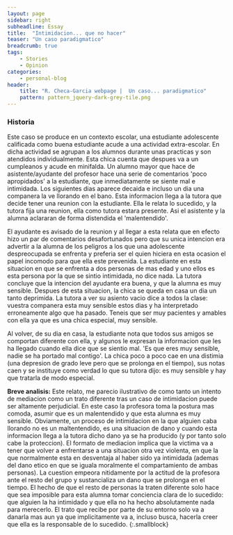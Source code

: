 ```yaml
---
layout: page
sidebar: right
subheadline: Essay
title:  "Intimidacion... que no hacer"
teaser: "Un caso paradigmatico"
breadcrumb: true
tags:
    - Stories
    - Opinion
categories:
    - personal-blog
header:
    title: "R. Checa-Garcia webpage |  Un caso... paradigmatico"
    pattern: pattern_jquery-dark-grey-tile.png
---
```


### Historia

Este caso se produce en un contexto escolar, una estudiante adolescente calificada como
buena estudiante acude a una actividad extra-escolar. En dicha actividad se agrupan
a los alumnos durante unas practicas y son atendidos individualmente. Esta chica cuenta que despues va
a un cumpleanos y acude en minifalda. Un alumno mayor que hace de asistente/ayudante del profesor
 hace una serie de comentarios 'poco apropidados' a la estudiante, que inmediatamente se siente mal e
intimidada. Los siguientes dias aparece decaida e incluso un dia una companera la ve
llorando en el bano. Esta informacion llega a la tutora que decide tener una reunion con
la estudiante. Ella le relata lo sucedido, y la tutora fija una reunion, ella como tutora
estara presente. Asi el asistente y la alumna aclararan de forma distendida el
'malentendido'.

El ayudante es avisado de la reunion y al llegar a esta relata que en efecto hizo un par
de comentarios desafortunados pero que su unica intencion era advertir a la alumna de los
peligros a los que una adolescente despreocupada se enfrenta y preferia ser el quien
hiciera en esta ocasion el papel incomodo para que ella este prevenida. La estudiante en esta
situacion en que se enfrenta a dos personas de mas edad y uno ellos es esta persona por la que se
sintio intimidada, no dice nada. La tutora concluye que la intencion del ayudante era
buena, y que la alumna es muy sensible. Despues de esta situacion, la chica se queda en
casa un dia un tanto deprimida. La tutora a ver su asiento vacio dice a todos la clase:
vuestra companera esta muy sensible estos dias y ha interpretado erroneamente algo que
ha pasado. Teneis que ser muy pacientes y amables con ella ya que es una chica especial,
muy sensible.

Al volver, de su dia en casa, la estudiante nota que todos sus amigos se comportan
diferente con ella, y algunos le expresan la informacion que les ha llegado cuando ella
dice que se sientio mal. 'Es que eres muy sensible, nadie se ha portado mal contigo'.
La chica poco a poco cae en una distimia (una depresion de grado leve pero que se
prolonga en el tiempo), sus notas caen y se instituye como verdad lo que su tutora
dijo: es muy sensible y hay que tratarla de modo especial.


**Breve analisis:**
Este relato, me parecio ilustrativo de como tanto un intento de mediacion como un trato diferente tras un caso de intimidacion puede ser altamente perjudicial. En este caso la profesora toma la postura mas comoda, asumir que es un malentendido y que esta alumna es muy sensible. Obviamente, un proceso de intimidacion en la que alguien caba llorando no es un maltentendido, es una situacion de dano y cuando esta informacion llega a la tutora dicho dano ya se ha producido (y por tanto solo cabe la proteccion). El formato de mediacion implica que la victima va a tener que volver a enfrentarse a una situacion otra vez violenta, en que la que normalmente esta en desventaja al haber sido ya intimidada (ademas del dano etico en que se iguala moralmente el compartamiento de ambas personas). La cuestion empeora nitidamente por la actitud de la profesora ante el resto del grupo y sustancializa un dano que se prolonga en el tiempo. El hecho de que el resto de personas la traten diferente solo hace que sea imposible para esta alumna tomar conciencia clara de lo sucedido: que alguien la ha intimidado y que ella no ha hecho absolutamente nada para merecerlo. El trato que recibe por parte de su entorno solo va a danarla mas aun ya que implicitamente va a, incluso busca, hacerla creer que ella es la responsable de lo sucedido.
{:.smallblock}
